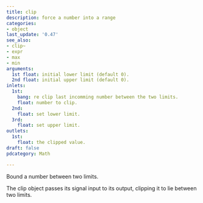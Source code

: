 ```yaml
---
title: clip
description: force a number into a range
categories:
- object
last_update: '0.47'
see_also:
- clip~
- expr
- max
- min
arguments:
  1st float: initial lower limit (default 0).
  2nd float: initial upper limit (default 0).
inlets:
  1st:
    bang: re clip last incomming number between the two limits.
    float: number to clip.
  2nd:
    float: set lower limit.
  3rd:
    float: set upper limit.
outlets:
  1st:
    float: the clipped value.
draft: false
pdcategory: Math

---
```

Bound a number between two limits.

The clip object passes its signal input to its output,  clipping it to lie between two limits.
